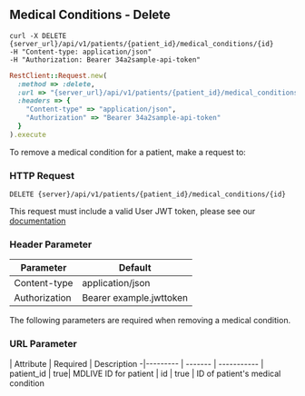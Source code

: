 ## Medical Conditions - Delete

```shell
curl -X DELETE {server_url}/api/v1/patients/{patient_id}/medical_conditions/{id}
-H "Content-type: application/json"
-H "Authorization: Bearer 34a2sample-api-token"
```
```ruby
RestClient::Request.new(
  :method => :delete,
  :url => "{server_url}/api/v1/patients/{patient_id}/medical_conditions/{id}",
  :headers => {
    "Content-type" => "application/json",
    "Authorization" => "Bearer 34a2sample-api-token"
  }
).execute
```

To remove a medical condition for a patient, make a request to:

### HTTP Request

`DELETE {server}/api/v1/patients/{patient_id}/medical_conditions/{id}`

This request must include a valid User JWT token, please see our [documentation](#user-tokens)

### Header Parameter

Parameter | Default
--------- | -------
Content-type | application/json
Authorization| Bearer example.jwttoken

The following parameters are required when removing a medical condition.

### URL Parameter
 | Attribute | Required | Description
 -|--------- | ------- | -----------
 | patient_id | true| MDLIVE ID for patient
 | id | true | ID of patient's medical condition



